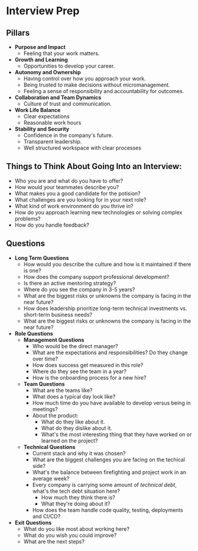 # Interview Prep

## Pillars

- **Purpose and Impact**
  - Feeling that your work matters.
- **Growth and Learning**
  - Opportunities to develop your career.
- **Autonomy and Ownership**
  - Having control over how you approach your work.
  - Being trusted to make decisions without micromanagement.
  - Feeling a sense of responsibility and accountability for outcomes.
- **Collaboration and Team Dynamics**
  - Culture of trust and communication.
- **Work Life Balance**
  - Clear expectations
  - Reasonable work hours
- **Stability and Security**
  - Confidence in the company's future.
  - Transparent leadership.
  - Well structured workspace with clear processes

## Things to Think About Going Into an Interview:

- Who you are and what do you have to offer?
- How would your teammates describe you?
- What makes you a good candidate for the potision?
- What challenges are you looking for in your next role?
- What kind of work environment do you thrive in?
- How do you approach learning new technologies or solving complex problems?
- How do you handle feedback?

## Questions

- **Long Term Questions**
  - How would you describe the culture and how is it maintained if there is one?
  - How does the company support professional development?
  - Is there an active mentoring strategy?
  - Where do you see the company in 3-5 years?
  - What are the biggest risks or unknowns the company is facing in the near future?
  - How does leadership prioritize long-term technical investments vs. short-term business needs?
  - What are the biggest risks or unknowns the company is facing in the near future?
- **Role Questions**
  - **Management Questions**
    - Who would be the direct manager?
    - What are the expectations and responsibilities? Do they change over time?
    - How does success get measured in this role?
    - Where do they see the team in a year?
    - How is the onboarding process for a new hire?
  - **Team Questions**
    - What are the teams like?
    - What does a typical day look like?
    - How much time do you have available to develop versus being in meetings?
    - About the product:
      - What do they like about it.
      - What do they dislike about it.
      - What's the most interesting thing that they have worked on or learned on the project?
  - **Technical Questions**
    - Current stack and why it was chosen?
    - What are the biggest challenges you are facing on the techical side?
    - What's the balance between firefighting and project work in an average week?
    - Every company is carrying some amount of _technical debt_, what's the tech debt situation here?
      - How much they think there is?
      - What they're doing about it?
    - How does the team handle code quality, testing, deployments and CI/CD?
- **Exit Questions**
  - What do you like most about working here?
  - What do you wish you could improve?
  - What are the next steps?
